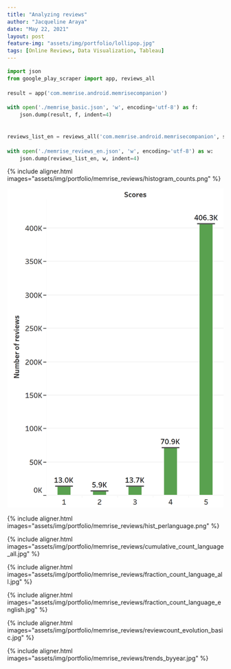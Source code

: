 ```yaml
---
title: "Analyzing reviews"
author: "Jacqueline Araya"
date: "May 22, 2021"
layout: post
feature-img: "assets/img/portfolio/lollipop.jpg"
tags: [Online Reviews, Data Visualization, Tableau]
---
```




```python
import json
from google_play_scraper import app, reviews_all

result = app('com.memrise.android.memrisecompanion')

with open('./memrise_basic.json', 'w', encoding='utf-8') as f:
	json.dump(result, f, indent=4)


reviews_list_en = reviews_all('com.memrise.android.memrisecompanion', sleep_milliseconds=100, language='en')

with open('./memrise_reviews_en.json', 'w', encoding='utf-8') as w:
	json.dump(reviews_list_en, w, indent=4)
```



{% include aligner.html images="assets/img/portfolio/memrise_reviews/histogram_counts.png" %}

![image](assets/img/portfolio/memrise_reviews/histogram_counts.png)



{% include aligner.html images="assets/img/portfolio/memrise_reviews/hist_perlanguage.png" %}



{% include aligner.html images="assets/img/portfolio/memrise_reviews/cumulative_count_language_all.jpg" %}



{% include aligner.html images="assets/img/portfolio/memrise_reviews/fraction_count_language_all.jpg" %}


{% include aligner.html images="assets/img/portfolio/memrise_reviews/fraction_count_language_english.jpg" %}


{% include aligner.html images="assets/img/portfolio/memrise_reviews/reviewcount_evolution_basic.jpg" %}


{% include aligner.html images="assets/img/portfolio/memrise_reviews/trends_byyear.jpg" %}
